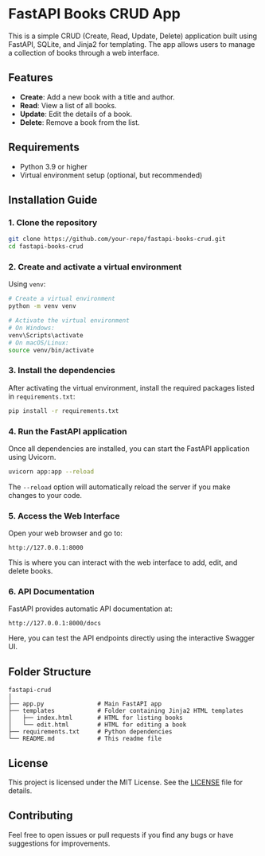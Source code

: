 # FastAPI Books CRUD App

This is a simple CRUD (Create, Read, Update, Delete) application built using FastAPI, SQLite, and Jinja2 for templating. The app allows users to manage a collection of books through a web interface.

## Features

- **Create**: Add a new book with a title and author.
- **Read**: View a list of all books.
- **Update**: Edit the details of a book.
- **Delete**: Remove a book from the list.

## Requirements

- Python 3.9 or higher
- Virtual environment setup (optional, but recommended)

## Installation Guide

### 1. Clone the repository

```bash
git clone https://github.com/your-repo/fastapi-books-crud.git
cd fastapi-books-crud
```

### 2. Create and activate a virtual environment

Using `venv`:

```bash
# Create a virtual environment
python -m venv venv

# Activate the virtual environment
# On Windows:
venv\Scripts\activate
# On macOS/Linux:
source venv/bin/activate
```

### 3. Install the dependencies

After activating the virtual environment, install the required packages listed in `requirements.txt`:

```bash
pip install -r requirements.txt
```

### 4. Run the FastAPI application

Once all dependencies are installed, you can start the FastAPI application using Uvicorn.

```bash
uvicorn app:app --reload
```

The `--reload` option will automatically reload the server if you make changes to your code.

### 5. Access the Web Interface

Open your web browser and go to:

```
http://127.0.0.1:8000
```

This is where you can interact with the web interface to add, edit, and delete books.

### 6. API Documentation

FastAPI provides automatic API documentation at:

```
http://127.0.0.1:8000/docs
```

Here, you can test the API endpoints directly using the interactive Swagger UI.

## Folder Structure

```
fastapi-crud
│
├── app.py               # Main FastAPI app
├── templates            # Folder containing Jinja2 HTML templates
│   ├── index.html       # HTML for listing books
│   └── edit.html        # HTML for editing a book
├── requirements.txt     # Python dependencies
└── README.md            # This readme file
```

## License

This project is licensed under the MIT License. See the [LICENSE](LICENSE) file for details.

## Contributing

Feel free to open issues or pull requests if you find any bugs or have suggestions for improvements.
